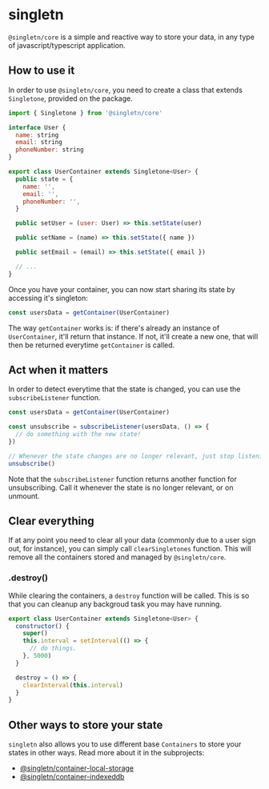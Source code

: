 # singletn

`@singletn/core` is a simple and reactive way to store your data, in any type of javascript/typescript application.

## How to use it

In order to use `@singletn/core`, you need to create a class that extends `Singletone`, provided on the package.

```js
import { Singletone } from '@singletn/core'

interface User {
  name: string
  email: string
  phoneNumber: string
}

export class UserContainer extends Singletone<User> {
  public state = {
    name: '',
    email: '',
    phoneNumber: '',
  }

  public setUser = (user: User) => this.setState(user)

  public setName = (name) => this.setState({ name })

  public setEmail = (email) => this.setState({ email })

  // ...
}
```

Once you have your container, you can now start sharing its state by accessing it's singleton:

```js
const usersData = getContainer(UserContainer)
```

The way `getContainer` works is: if there's already an instance of `UserContainer`, it'll return that instance. If not, it'll create a new one, that will then be returned everytime `getContainer` is called.

## Act when it matters

In order to detect everytime that the state is changed, you can use the `subscribeListener` function.

```js
const usersData = getContainer(UserContainer)

const unsubscribe = subscribeListener(usersData, () => {
  // do something with the new state!
})

// Whenever the state changes are no longer relevant, just stop listening
unsubscribe()
```

Note that the `subscribeListener` function returns another function for unsubscribing. Call it whenever the state is no longer relevant, or on unmount.

## Clear everything

If at any point you need to clear all your data (commonly due to a user sign out, for instance), you can simply call `clearSingletones` function.
This will remove all the containers stored and managed by `@singletn/core`.

### .destroy()

While clearing the containers, a `destroy` function will be called. This is so that you can cleanup any backgroud task you may have running.

```js
export class UserContainer extends Singletone<User> {
  constructor() {
    super()
    this.interval = setInterval(() => {
      // do things.
    }, 5000)
  }

  destroy = () => {
    clearInterval(this.interval)
  }
}
```

## Other ways to store your state

`singletn` also allows you to use different base `Containers` to store your states in other ways. Read more about it in the subprojects:

- [@singletn/container-local-storage](../singletn-container-local-storage)
- [@singletn/container-indexeddb](../singletn-container-indexeddb)
